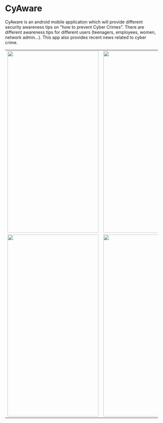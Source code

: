 # CyAware
CyAware is an android mobile application which will provide different security awareness tips on "how to prevent Cyber Crimes". There are different awareness tips for different users (teenagers, employees, women, network admin...). This app also provides recent news related to cyber crime.

<table>
  <tr>
    <td><img src="https://user-images.githubusercontent.com/64483403/114299958-ab74b580-9adb-11eb-8f35-6f9183493c1d.jpeg" height=600 width=300></td>
    <td><img src="https://user-images.githubusercontent.com/64483403/114299961-ae6fa600-9adb-11eb-8884-fbea6ed6a9cc.jpeg" height=600 width=300></td>
  </tr>
  
  <tr>
    <td><img src="https://user-images.githubusercontent.com/64483403/114300147-68671200-9adc-11eb-9a61-ac35d6c9ba4e.jpeg" height=600 width=300></td>
    <td><img src="https://user-images.githubusercontent.com/64483403/114299964-b4fe1d80-9adb-11eb-97d5-64bd6295ca91.jpeg" height=600 width=300></td>
  </tr>
</table>
